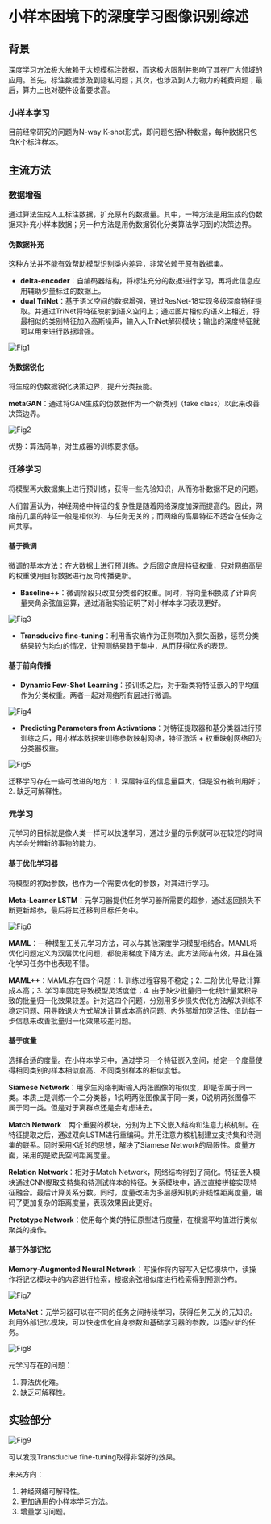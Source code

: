 # 小样本困境下的深度学习图像识别综述

## 背景

深度学习方法极大依赖于大规模标注数据，而这极大限制并影响了其在广大领域的应用。首先，标注数据涉及到隐私问题；其次，也涉及到人力物力的耗费问题；最后，算力上也对硬件设备要求高。

### 小样本学习

目前经常研究的问题为N-way K-shot形式，即问题包括N种数据，每种数据只包含K个标注样本。

## 主流方法

### 数据增强

通过算法生成人工标注数据，扩充原有的数据量。其中，一种方法是用生成的伪数据来补充小样本数据；另一种方法是用伪数据锐化分类算法学习到的决策边界。

#### 伪数据补充

这种方法并不能有效帮助模型识别类内差异，非常依赖于原有数据集。

- **delta-encoder**：自编码器结构，将标注充分的数据进行学习，再将此信息应用辅助少量标注的数据上。
- **dual TriNet**：基于语义空间的数据增强，通过ResNet-18实现多级深度特征提取。并通过TriNet将特征映射到语义空间上；通过图片相似的语义上相近，将最相似的类别特征加入高斯噪声，输入人TriNet解码模块；输出的深度特征就可以用来进行数据增强。

![Fig1](./fig/Dual%20TriNet.png)

#### 伪数据锐化

将生成的伪数据锐化决策边界，提升分类技能。

**metaGAN**：通过将GAN生成的伪数据作为一个新类别（fake class）以此来改善决策边界。

![Fig2](./fig/metaGAN.png)

优势：算法简单，对生成器的训练要求低。

### 迁移学习

将模型再大数据集上进行预训练，获得一些先验知识，从而弥补数据不足的问题。

人们普遍认为，神经网络中特征的复杂性是随着网络深度加深而提高的。因此，网络前几层的特征一般是相似的、与任务无关的；而网络的高层特征不适合在任务之间共享。

#### 基于微调

微调的基本方法：在大数据上进行预训练。之后固定底层特征权重，只对网络高层的权重使用目标数据进行反向传播更新。

- **Baseline++**：微调阶段只改变分类器的权重。同时，将向量积换成了计算向量夹角余弦值运算，通过消融实验证明了对小样本学习表现更好。

![Fig3](./fig/Baseline++.png)

- **Transducive fine-tuning**：利用香农熵作为正则项加入损失函数，惩罚分类结果较为均匀的情况，让预测结果趋于集中，从而获得优秀的表现。

#### 基于前向传播

- **Dynamic Few-Shot Learning**：预训练之后，对于新类将特征嵌入的平均值作为分类权重。两者一起对网络所有层进行微调。

![Fig4](./fig/Imprinted%20weights.png)

- **Predicting Parameters from Activations**：对特征提取器和基分类器进行预训练之后，用小样本数据来训练参数映射网络，特征激活 + 权重映射网络即为分类器权重。

![Fig5](./fig/参数映射网络.png)

迁移学习存在一些可改进的地方：1. 深层特征的信息量巨大，但是没有被利用好；2. 缺乏可解释性。

### 元学习

元学习的目标就是像人类一样可以快速学习，通过少量的示例就可以在较短的时间内学会分辨新的事物的能力。

#### 基于优化学习器

将模型的初始参数，也作为一个需要优化的参数，对其进行学习。

**Meta-Learner LSTM**：元学习器提供任务学习器所需要的超参，通过返回损失不断更新超参，最后将其迁移到目标任务中。

![Fig6](./fig/Meta-Learner%20LSTM.png)

**MAML**：一种模型无关元学习方法，可以与其他深度学习模型相结合。MAML将优化问题定义为双层优化问题，都使用梯度下降方法。此方法简洁有效，并且在强化学习任务中也表现不错。

**MAML++**：MAML存在四个问题：1. 训练过程容易不稳定；2. 二阶优化导致计算成本高；3. 学习率固定导致模型灵活度低；4. 由于缺少批量归一化统计量累积导致的批量归一化效果较差。针对这四个问题，分别用多步损失优化方法解决训练不稳定问题、用导数退火方式解决计算成本高的问题、内外部增加灵活性、借助每一步信息来改善批量归一化效果较差问题。

#### 基于度量

选择合适的度量。在小样本学习中，通过学习一个特征嵌入空间，给定一个度量使得相同类别的样本相似度高、不同类别样本的相似度低。

**Siamese Network**：用孪生网络判断输入两张图像的相似度，即是否属于同一类。本质上是训练一个二分类器，1说明两张图像属于同一类，0说明两张图像不属于同一类。但是对于离群点还是会考虑进去。

**Match Network**：两个重要的模块，分别为上下文嵌入结构和注意力核机制。在特征提取之后，通过双向LSTM进行重编码。并用注意力核机制建立支持集和待测集的联系。同时采用K近邻的思想，解决了Siamese Network的局限性。度量方面，采用的是欧氏空间距离度量。

**Relation Network**：相对于Match Network，网络结构得到了简化。特征嵌入模块通过CNN提取支持集和待测试样本的特征。关系模块中，通过直接拼接实现特征融合。最后计算关系分数。同时，度量改进为多层感知机的非线性距离度量，编码了更加复杂的距离度量，表现效果因此更好。

**Prototype Network**：使用每个类的特征原型进行度量，在根据平均值进行类似聚类的操作。

#### 基于外部记忆

**Memory-Augmented Neural Network**：写操作将内容写入记忆模块中，读操作将记忆模块中的内容进行检索，根据余弦相似度进行检索得到预测分布。

![Fig7](./fig/MANN.png)

**MetaNet**：元学习器可以在不同的任务之间持续学习，获得任务无关的元知识。利用外部记忆模块，可以快速优化自身参数和基础学习器的参数，以适应新的任务。

![Fig8](./fig/MetaNet.png)

元学习存在的问题：

1. 算法优化难。
2. 缺乏可解释性。

## 实验部分

![Fig9](./fig/mini-ImageNet.png)

可以发现Transducive fine-tuning取得非常好的效果。

未来方向：

1. 神经网络可解释性。
2. 更加通用的小样本学习方法。
3. 增量学习问题。
